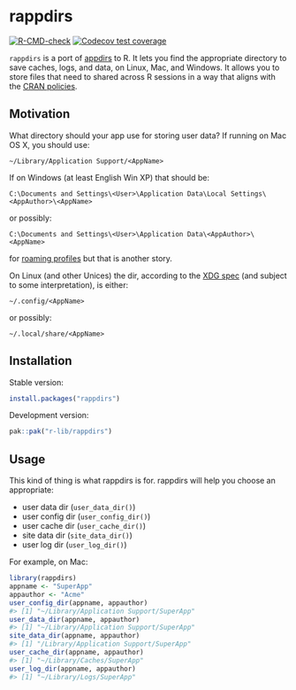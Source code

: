 
<!-- README.md is generated from README.Rmd. Please edit that file -->

# rappdirs

<!-- badges: start -->

[![R-CMD-check](https://github.com/r-lib/rappdirs/actions/workflows/R-CMD-check.yaml/badge.svg)](https://github.com/r-lib/rappdirs/actions/workflows/R-CMD-check.yaml)
[![Codecov test
coverage](https://codecov.io/gh/r-lib/rappdirs/graph/badge.svg)](https://app.codecov.io/gh/r-lib/rappdirs)
<!-- badges: end -->

`rappdirs` is a port of
[appdirs](https://github.com/ActiveState/appdirs) to R. It lets you find
the appropriate directory to save caches, logs, and data, on Linux, Mac,
and Windows. It allows you to store files that need to shared across R
sessions in a way that aligns with the [CRAN
policies](https://cran.r-project.org/web/packages/policies.html).

## Motivation

What directory should your app use for storing user data? If running on
Mac OS X, you should use:

    ~/Library/Application Support/<AppName>

If on Windows (at least English Win XP) that should be:

    C:\Documents and Settings\<User>\Application Data\Local Settings\<AppAuthor>\<AppName>

or possibly:

    C:\Documents and Settings\<User>\Application Data\<AppAuthor>\<AppName>

for [roaming
profiles](https://learn.microsoft.com/en-us/previous-versions/windows/it-pro/windows-vista/cc766489(v=ws.10))
but that is another story.

On Linux (and other Unices) the dir, according to the [XDG
spec](https://specifications.freedesktop.org/basedir-spec/basedir-spec-latest.html)
(and subject to some interpretation), is either:

    ~/.config/<AppName>     

or possibly:

    ~/.local/share/<AppName>

## Installation

Stable version:

``` r
install.packages("rappdirs")
```

Development version:

``` r
pak::pak("r-lib/rappdirs")
```

## Usage

This kind of thing is what rappdirs is for. rappdirs will help you
choose an appropriate:

-   user data dir (`user_data_dir()`)
-   user config dir (`user_config_dir()`)
-   user cache dir (`user_cache_dir()`)
-   site data dir (`site_data_dir()`)
-   user log dir (`user_log_dir()`)

For example, on Mac:

``` r
library(rappdirs)
appname <- "SuperApp"
appauthor <- "Acme"
user_config_dir(appname, appauthor)
#> [1] "~/Library/Application Support/SuperApp"
user_data_dir(appname, appauthor)
#> [1] "~/Library/Application Support/SuperApp"
site_data_dir(appname, appauthor)
#> [1] "/Library/Application Support/SuperApp"
user_cache_dir(appname, appauthor)
#> [1] "~/Library/Caches/SuperApp"
user_log_dir(appname, appauthor)
#> [1] "~/Library/Logs/SuperApp"
```
